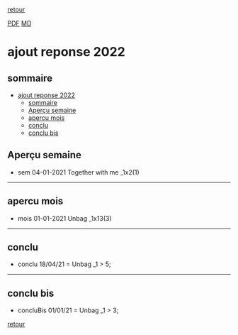 [retour](./../index.html)
<!-- -->
[PDF](./apercu22.pdf) [MD](./apercu22.md) 

# ajout reponse 2022

## sommaire
- [ajout reponse 2022](#ajout-reponse-2022)
  - [sommaire](#sommaire)
  - [Aperçu semaine](#aperçu-semaine)
  - [apercu mois](#apercu-mois)
  - [conclu](#conclu)
  - [conclu bis](#conclu-bis)




## Aperçu semaine
- sem 04-01-2021 Together with me _1x2(1) 






---

## apercu mois
- mois 01-01-2021 Unbag _1x13(3) 








---

## conclu
* conclu 18/04/21 = Unbag _1 > 5; 







---

## conclu bis

* concluBis 01/01/21 = Unbag _1 > 3; 







[retour](./../index.html)